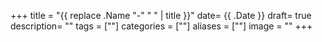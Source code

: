 +++
title = "{{ replace .Name "-" " " | title }}"
date= {{ .Date }}
draft= true
description= ""
tags = [""] 
categories = [""]
aliases = [""]
image = ""
+++
